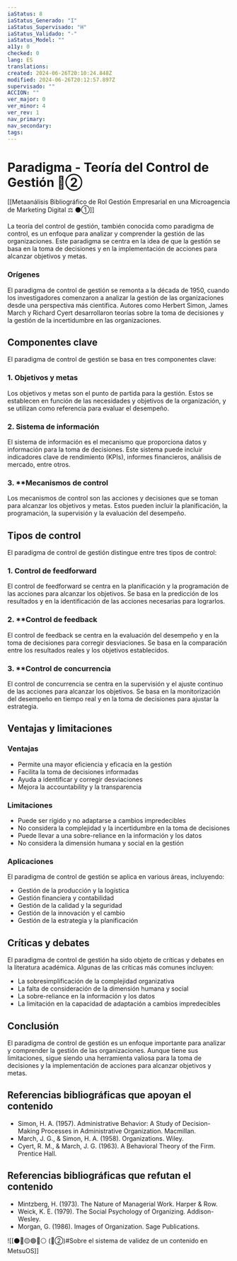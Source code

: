 ```yaml
---
iaStatus: 8
iaStatus_Generado: "I"
iaStatus_Supervisado: "H"
iaStatus_Validado: "-"
iaStatus_Model: ""
a11y: 0
checked: 0
lang: ES
translations: 
created: 2024-06-26T20:10:24.848Z
modified: 2024-06-26T20:12:57.897Z
supervisado: ""
ACCION: ""
ver_major: 0
ver_minor: 4
ver_rev: 1
nav_primary: 
nav_secondary: 
tags:
---
```

# Paradigma - Teoría del Control de Gestión 🔴②

[[Metaanálisis Bibliográfico de Rol Gestión Empresarial en una Microagencia de Marketing Digital ⚖️ ⚫①]]

La teoría del control de gestión, también conocida como paradigma de control, es un enfoque para analizar y comprender la gestión de las organizaciones. Este paradigma se centra en la idea de que la gestión se basa en la toma de decisiones y en la implementación de acciones para alcanzar objetivos y metas.

### **Orígenes**
El paradigma de control de gestión se remonta a la década de 1950, cuando los investigadores comenzaron a analizar la gestión de las organizaciones desde una perspectiva más científica. Autores como Herbert Simon, James March y Richard Cyert desarrollaron teorías sobre la toma de decisiones y la gestión de la incertidumbre en las organizaciones.

## **Componentes clave**

El paradigma de control de gestión se basa en tres componentes clave:

### 1. **Objetivos y metas**

Los objetivos y metas son el punto de partida para la gestión. Estos se establecen en función de las necesidades y objetivos de la organización, y se utilizan como referencia para evaluar el desempeño.

### 2. **Sistema de información**

El sistema de información es el mecanismo que proporciona datos y información para la toma de decisiones. Este sistema puede incluir indicadores clave de rendimiento (KPIs), informes financieros, análisis de mercado, entre otros.

### 3. **Mecanismos de control

Los mecanismos de control son las acciones y decisiones que se toman para alcanzar los objetivos y metas. Estos pueden incluir la planificación, la programación, la supervisión y la evaluación del desempeño.

## **Tipos de control**

El paradigma de control de gestión distingue entre tres tipos de control:

### 1. **Control de feedforward**

El control de feedforward se centra en la planificación y la programación de las acciones para alcanzar los objetivos. Se basa en la predicción de los resultados y en la identificación de las acciones necesarias para lograrlos.

### 2. **Control de feedback

El control de feedback se centra en la evaluación del desempeño y en la toma de decisiones para corregir desviaciones. Se basa en la comparación entre los resultados reales y los objetivos establecidos.

### 3. **Control de concurrencia

El control de concurrencia se centra en la supervisión y el ajuste continuo de las acciones para alcanzar los objetivos. Se basa en la monitorización del desempeño en tiempo real y en la toma de decisiones para ajustar la estrategia.

## **Ventajas y limitaciones**

### Ventajas

* Permite una mayor eficiencia y eficacia en la gestión
* Facilita la toma de decisiones informadas
* Ayuda a identificar y corregir desviaciones
* Mejora la accountability y la transparencia

### Limitaciones

* Puede ser rígido y no adaptarse a cambios impredecibles
* No considera la complejidad y la incertidumbre en la toma de decisiones
* Puede llevar a una sobre-reliance en la información y los datos
* No considera la dimensión humana y social en la gestión

### **Aplicaciones**

El paradigma de control de gestión se aplica en various áreas, incluyendo:

* Gestión de la producción y la logística
* Gestión financiera y contabilidad
* Gestión de la calidad y la seguridad
* Gestión de la innovación y el cambio
* Gestión de la estrategia y la planificación

## **Críticas y debates**

El paradigma de control de gestión ha sido objeto de críticas y debates en la literatura académica. Algunas de las críticas más comunes incluyen:

* La sobresimplificación de la complejidad organizativa
* La falta de consideración de la dimensión humana y social
* La sobre-reliance en la información y los datos
* La limitación en la capacidad de adaptación a cambios impredecibles

## **Conclusión**

El paradigma de control de gestión es un enfoque importante para analizar y comprender la gestión de las organizaciones. Aunque tiene sus limitaciones, sigue siendo una herramienta valiosa para la toma de decisiones y la implementación de acciones para alcanzar objetivos y metas.

## Referencias bibliográficas que apoyan el contenido

* Simon, H. A. (1957). Administrative Behavior: A Study of Decision-Making Processes in Administrative Organization. Macmillan.
* March, J. G., & Simon, H. A. (1958). Organizations. Wiley.
* Cyert, R. M., & March, J. G. (1963). A Behavioral Theory of the Firm. Prentice Hall.

## Referencias bibliográficas que refutan el contenido

* Mintzberg, H. (1973). The Nature of Managerial Work. Harper & Row.
* Weick, K. E. (1979). The Social Psychology of Organizing. Addison-Wesley.
* Morgan, G. (1986). Images of Organization. Sage Publications.

![[⚫🔴🟡🟢🔵⚪ (🔴②)#Sobre el sistema de validez de un contenido en MetsuOS]]